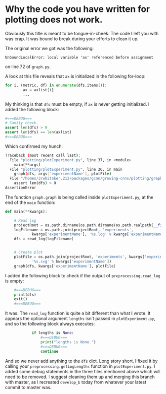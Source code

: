 # Why the code you have written for plotting does not work.

Obviously this title is meant to be tongue-in-cheek. The code I left you with was crap. It was bound to break during your efforts to clean it up. 

The original error we got was the following:

`UnboundLocalError: local variable 'ax' referenced before assignment`

on line 72 of `graph.py`. 

A look at this file reveals that `ax` is initialized in the following for-loop:

```python
for i, (metric, df) in enumerate(dfs.items()):
        ax = axlist[i]
        ...
```

My thinking is that `dfs` must be empty, if `ax` is never getting initialized. I added the following block:

```python
#===DEBUG===
# Sanity check.
assert len(dfs) > 0
assert len(dfs) == len(axlist)
#===DEBUG===
```

Which confirmed my hunch:

```bash
Traceback (most recent call last):
  File "plotting/plotExperiment.py", line 37, in <module>
    main(**args)
  File "plotting/plotExperiment.py", line 26, in main
    graph(dfs, args['experimentName'], plotFile)
  File "/homes/3/whitaker.213/packages/gcnn/growing-cnns/plotting/graph.py", line 25, in graph
    assert len(dfs) > 0
AssertionError
``` 

The function `graph.graph` is being called inside `plotExperiment.py`, at the end of the `main` function:

```python
def main(**kwargs):

    # Read log
    projectRoot = os.path.dirname(os.path.dirname(os.path.realpath(__file__)))
    logFilename = os.path.join(projectRoot, 'experiments',
            kwargs['experimentName'], '%s.log' % kwargs['experimentName'])
    dfs = read_log(logFilename)


    # Create plot
    plotFile = os.path.join(projectRoot, 'experiments', kwargs['experimentName'],
            '%s.svg' % kwargs['experimentName'])
    graph(dfs, kwargs['experimentName'], plotFile)
``` 

I added the following block to check if the output of `preprocessing.read_log` is empty:

```python
    #===DEBUG===
    print(dfs)
    exit()
    #===DEBUG===
```

It was. The `read_log` function is quite a bit different than what I wrote. It appears the optional argument `lengths` isn't passed in `plotExperiment.py`, and so the following block always executes:

```python
            if lengths is None:
                #===DEBUG===
                print("lengths is None.")
                #===DEBUG===
                continue
```

And so we never add anything to the `dfs` dict. Long story short, I fixed it by calling your `preprocessing.getLogLengths` function in `plotExperiment.py`. I added some debug statements in the three files mentioned above which will need to be removed. I suggest cleaning them up and merging this branch with master, as I recreated `develop_b` today from whatever your latest commit to master was.  
